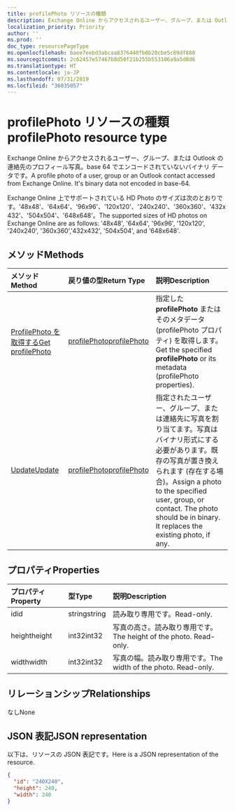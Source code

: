 ```yaml
---
title: profilePhoto リソースの種類
description: Exchange Online からアクセスされるユーザー、グループ、または Outlook の連絡先のプロフィール写真。base 64 でエンコードされていないバイナリ データです。
localization_priority: Priority
author: ''
ms.prod: ''
doc_type: resourcePageType
ms.openlocfilehash: baee7eebd3abcaa8376440fb0b20cbe5c69df880
ms.sourcegitcommit: 2c62457e57467b8d50f21b255b553106a9a5d8d6
ms.translationtype: HT
ms.contentlocale: ja-JP
ms.lasthandoff: 07/31/2019
ms.locfileid: "36035057"
---
```

# <a name="profilephoto-resource-type"></a><span data-ttu-id="7298f-104">profilePhoto リソースの種類</span><span class="sxs-lookup"><span data-stu-id="7298f-104">profilePhoto resource type</span></span>
<span data-ttu-id="7298f-p102">Exchange Online からアクセスされるユーザー、グループ、または Outlook の連絡先のプロフィール写真。base 64 でエンコードされていないバイナリ データです。</span><span class="sxs-lookup"><span data-stu-id="7298f-p102">A profile photo of a user, group or an Outlook contact accessed from Exchange Online. It's binary data not encoded in base-64.</span></span>

<span data-ttu-id="7298f-107">Exchange Online 上でサポートされている HD Photo のサイズは次のとおりです。'48x48'、'64x64'、'96x96'、'120x120'、'240x240'、'360x360'、'432x432'、'504x504'、'648x648'。</span><span class="sxs-lookup"><span data-stu-id="7298f-107">The supported sizes of HD photos on Exchange Online are as follows: '48x48', '64x64', '96x96', '120x120', '240x240', '360x360','432x432', '504x504', and '648x648'.</span></span> 

## <a name="methods"></a><span data-ttu-id="7298f-108">メソッド</span><span class="sxs-lookup"><span data-stu-id="7298f-108">Methods</span></span>

| <span data-ttu-id="7298f-109">メソッド</span><span class="sxs-lookup"><span data-stu-id="7298f-109">Method</span></span>       | <span data-ttu-id="7298f-110">戻り値の型</span><span class="sxs-lookup"><span data-stu-id="7298f-110">Return Type</span></span>  |<span data-ttu-id="7298f-111">説明</span><span class="sxs-lookup"><span data-stu-id="7298f-111">Description</span></span>|
|:---------------|:--------|:----------|
|[<span data-ttu-id="7298f-112">ProfilePhoto を取得する</span><span class="sxs-lookup"><span data-stu-id="7298f-112">Get profilePhoto</span></span>](../api/profilephoto-get.md) | [<span data-ttu-id="7298f-113">profilePhoto</span><span class="sxs-lookup"><span data-stu-id="7298f-113">profilePhoto</span></span>](profilephoto.md) |<span data-ttu-id="7298f-114">指定した **profilePhoto** またはそのメタデータ (profilePhoto プロパティ) を取得します。</span><span class="sxs-lookup"><span data-stu-id="7298f-114">Get the specified **profilePhoto** or its metadata (profilePhoto properties).</span></span>|
|[<span data-ttu-id="7298f-115">Update</span><span class="sxs-lookup"><span data-stu-id="7298f-115">Update</span></span>](../api/profilephoto-update.md) | [<span data-ttu-id="7298f-116">profilePhoto</span><span class="sxs-lookup"><span data-stu-id="7298f-116">profilePhoto</span></span>](profilephoto.md)  |<span data-ttu-id="7298f-p103">指定されたユーザー、グループ、または連絡先に写真を割り当てます。写真はバイナリ形式にする必要があります。既存の写真が置き換えられます (存在する場合)。</span><span class="sxs-lookup"><span data-stu-id="7298f-p103">Assign a photo to the specified user, group, or contact. The photo should be in binary. It replaces the existing photo, if any.</span></span>|

## <a name="properties"></a><span data-ttu-id="7298f-120">プロパティ</span><span class="sxs-lookup"><span data-stu-id="7298f-120">Properties</span></span>
| <span data-ttu-id="7298f-121">プロパティ</span><span class="sxs-lookup"><span data-stu-id="7298f-121">Property</span></span>     | <span data-ttu-id="7298f-122">型</span><span class="sxs-lookup"><span data-stu-id="7298f-122">Type</span></span>   |<span data-ttu-id="7298f-123">説明</span><span class="sxs-lookup"><span data-stu-id="7298f-123">Description</span></span>|
|:---------------|:--------|:----------|
|<span data-ttu-id="7298f-124">id</span><span class="sxs-lookup"><span data-stu-id="7298f-124">id</span></span>|<span data-ttu-id="7298f-125">string</span><span class="sxs-lookup"><span data-stu-id="7298f-125">string</span></span>|<span data-ttu-id="7298f-126">読み取り専用です。</span><span class="sxs-lookup"><span data-stu-id="7298f-126">Read-only.</span></span>|
|<span data-ttu-id="7298f-127">height</span><span class="sxs-lookup"><span data-stu-id="7298f-127">height</span></span>|<span data-ttu-id="7298f-128">int32</span><span class="sxs-lookup"><span data-stu-id="7298f-128">int32</span></span>|<span data-ttu-id="7298f-p104">写真の高さ。読み取り専用です。</span><span class="sxs-lookup"><span data-stu-id="7298f-p104">The height of the photo. Read-only.</span></span>|
|<span data-ttu-id="7298f-131">width</span><span class="sxs-lookup"><span data-stu-id="7298f-131">width</span></span>|<span data-ttu-id="7298f-132">int32</span><span class="sxs-lookup"><span data-stu-id="7298f-132">int32</span></span>|<span data-ttu-id="7298f-p105">写真の幅。読み取り専用です。</span><span class="sxs-lookup"><span data-stu-id="7298f-p105">The width of the photo. Read-only.</span></span>|

## <a name="relationships"></a><span data-ttu-id="7298f-135">リレーションシップ</span><span class="sxs-lookup"><span data-stu-id="7298f-135">Relationships</span></span>
<span data-ttu-id="7298f-136">なし</span><span class="sxs-lookup"><span data-stu-id="7298f-136">None</span></span>


## <a name="json-representation"></a><span data-ttu-id="7298f-137">JSON 表記</span><span class="sxs-lookup"><span data-stu-id="7298f-137">JSON representation</span></span>

<span data-ttu-id="7298f-138">以下は、リソースの JSON 表記です。</span><span class="sxs-lookup"><span data-stu-id="7298f-138">Here is a JSON representation of the resource.</span></span>

<!--{
  "blockType": "resource",
  "baseType": "microsoft.graph.entity",
  "optionalProperties": [],
  "isMediaEntity": true,
  "keyProperty": "id",
  "@odata.type": "microsoft.graph.profilePhoto"
}-->

```json
{
  "id": "240X240",
  "height": 240,
  "width": 240
}

```
<!-- uuid: 8fcb5dbc-d5aa-4681-8e31-b001d5168d79
2015-10-25 14:57:30 UTC -->
<!-- {
  "type": "#page.annotation",
  "description": "profilePhoto resource",
  "keywords": "",
  "section": "documentation",
  "tocPath": ""
}-->
